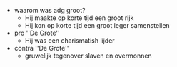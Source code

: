 - waarom was adg groot?
	- Hij maakte op korte tijd een groot rijk
	- Hij kon op korte tijd een groot leger samenstellen
- pro ''De Grote''
	- Hij was een charismatish lijder
- contra ''De Grote''
	- gruwelijk tegenover slaven en overmonnen